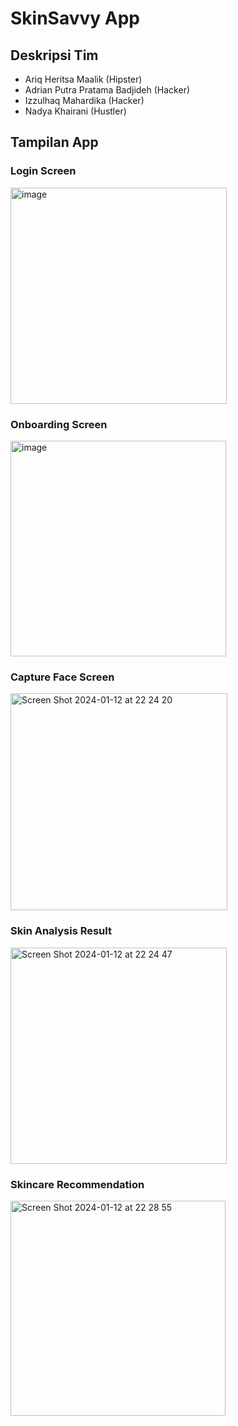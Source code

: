 # SkinSavvy App

## Deskripsi Tim
- Ariq Heritsa Maalik (Hipster)
- Adrian Putra Pratama Badjideh (Hacker)
- Izzulhaq Mahardika (Hacker)
- Nadya Khairani (Hustler)

## Tampilan App
### Login Screen
<img width="346" alt="image" src="https://github.com/dikaizm/SkinSavvy/assets/40682104/a06da230-3fd7-4647-810a-110a1ceb203a">

### Onboarding Screen
<img width="345" alt="image" src="https://github.com/dikaizm/SkinSavvy/assets/40682104/a09ad056-3afe-4af4-afaf-2886d0247011">

### Capture Face Screen
<img width="347" alt="Screen Shot 2024-01-12 at 22 24 20" src="https://github.com/dikaizm/SkinSavvy/assets/40682104/ee62fa89-8fdb-451c-9682-27a2162d2b66">

### Skin Analysis Result
<img width="346" alt="Screen Shot 2024-01-12 at 22 24 47" src="https://github.com/dikaizm/SkinSavvy/assets/40682104/fb8633e2-e689-4c46-a922-b3861fe36e92">

### Skincare Recommendation
<img width="344" alt="Screen Shot 2024-01-12 at 22 28 55" src="https://github.com/dikaizm/SkinSavvy/assets/40682104/9cba49cc-3b56-454a-8112-c6f42c0f7800">
